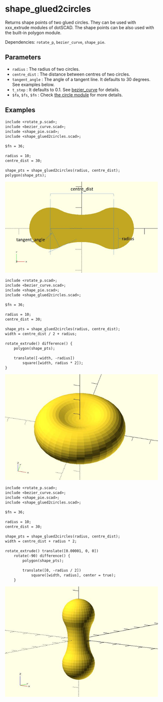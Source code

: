 # shape_glued2circles

Returns shape points of two glued circles. They can be used with xxx_extrude modules of dotSCAD. The shape points can be also used with the built-in polygon module. 

Dependencies: `rotate_p`, `bezier_curve`, `shape_pie`.

## Parameters

- `radius` : The radius of two circles.
- `centre_dist` : The distance between centres of two circles.
- `tangent_angle` : The angle of a tangent line. It defaults to 30 degrees. See examples below.
- `t_step` : It defaults to 0.1. See [bezier_curve](https://openhome.cc/eGossip/OpenSCAD/lib-bezier_curve.html) for details.
- `$fa`, `$fs`, `$fn` : Check [the circle module](https://en.wikibooks.org/wiki/OpenSCAD_User_Manual/Using_the_2D_Subsystem#circle) for more details.

## Examples

    include <rotate_p.scad>;
    include <bezier_curve.scad>;
    include <shape_pie.scad>;
    include <shape_glued2circles.scad>;

    $fn = 36;

    radius = 10;
    centre_dist = 30;

    shape_pts = shape_glued2circles(radius, centre_dist);
    polygon(shape_pts); 

![shape_glued2circles](images/lib-shape_glued2circles-1.JPG)

    include <rotate_p.scad>;
    include <bezier_curve.scad>;
    include <shape_pie.scad>;
    include <shape_glued2circles.scad>;

    $fn = 36;

    radius = 10;
    centre_dist = 30;

    shape_pts = shape_glued2circles(radius, centre_dist);
    width = centre_dist / 2 + radius;

    rotate_extrude() difference() {    
        polygon(shape_pts);    

        translate([-width, -radius]) 
            square([width, radius * 2]);
    }

![shape_glued2circles](images/lib-shape_glued2circles-2.JPG)

    include <rotate_p.scad>;
    include <bezier_curve.scad>;
    include <shape_pie.scad>;
    include <shape_glued2circles.scad>;

    $fn = 36;

    radius = 10;
    centre_dist = 30;

    shape_pts = shape_glued2circles(radius, centre_dist);
    width = centre_dist + radius * 2;

    rotate_extrude() translate([0.00001, 0, 0]) 
        rotate(-90) difference() { 
            polygon(shape_pts);    

            translate([0, -radius / 2]) 
                square([width, radius], center = true);
        }

![shape_glued2circles](images/lib-shape_glued2circles-3.JPG)